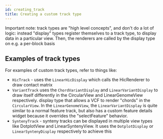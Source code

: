 ```yaml
---
id: creating_track
title: Creating a custom track type
---
```


Important note: track types are "high level concepts", and don't do a lot of
logic: instead "display" types register themselves to a track type, to display
data in a particular view. Then, the renderers are called by the display type
on e.g. a per-block basis

## Examples of track types

For examples of custom track types, refer to things like:

- `HicTrack` - uses the `LinearHicDisplay` which calls the HicRenderer to draw
  contact matrix
- `VariantTrack` uses the `ChordVariantDisplay` and `LinearVariantDisplay` to
  draw itself differently in the CircularView and LinearGenomeView
  respectively. display type that allows a VCF to render "chords" in the
  `CircularView`. In the `LinearGenomeView`, the `LinearVariantDisplay` is
  quite similar to a normal feature track, but also has a custom feature
  details widget because it overrides the "selectFeature" behavior.
- `SyntenyTrack` - synteny tracks can be displayed in multiple view types like
  DotplotView and LinearSyntenyView. It uses the `DotplotDisplay` or
  `LinearSyntenyDisplay` respectively to achieve this
